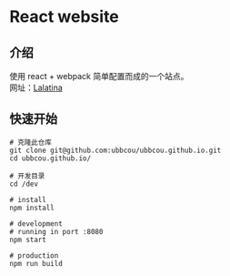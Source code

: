 # React website

## 介绍

使用 react + webpack 简单配置而成的一个站点。  
网址：[Lalatina](https://www.lalatina.cc)

## 快速开始

```
# 克隆此仓库
git clone git@github.com:ubbcou/ubbcou.github.io.git
cd ubbcou.github.io/

# 开发目录
cd /dev

# install
npm install

# development
# running in port :8080
npm start

# production
npm run build
```
